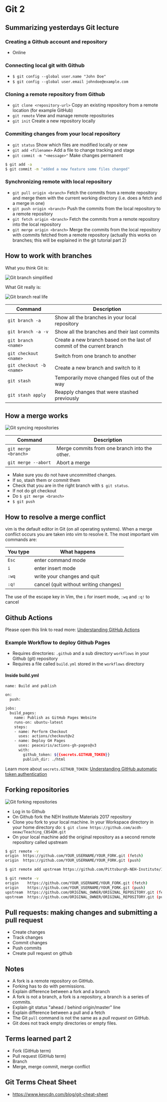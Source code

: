 # Git 2

## Summarizing yesterdays Git lecture

### Creating a Github account and repository
* Online

### Connecting local git with Github
* `$ git config --global user.name "John Doe"`
* `$ git config --global user.email johndoe@example.com`

### Cloning a remote repository from Github
* `git clone <repository-url>` Copy an existing repository from a remote location (for example GitHub)
* `git remote` View and manage remote repositories
* `git init` Create a new repository locally

### Commiting changes from your local repository
* `git status` Show which files are modified locally or new
* `git add <filename>` Add a file to change tracking and stage  
* `git commit -m "<message>"` Make changes permanent

```bash
$ git add -a
$ git commit -m "added a new feature some files changed"
```

### Synchronizing remote with local repository
* `git pull origin <branch>` Fetch the commits from a remote repository and merge them with the current working directory (i.e. does a fetch and a merge in one)
* `git push origin <branch>` Push the commits from the local repository to a remote repository 
* `git fetch origin <branch>` Fetch the commits from a remote repository into the local repository
* `git merge origin <branch>` Merge the commits from the local repository with commits fetched from a remote repository (actually this works on branches; this will be explained in the git tutorial part 2)

## How to work with branches

What you think Git is:

![Git branch simplified](images/git_branch_simplified.gif)

What Git really is:

![Git branch real life](images/git_branch_real_life.gif)

Command | Description
--------|------------
`git branch -a`|   Show all the branches in your local repository
`git branch -a -v` | Show all the branches and their last commits
`git branch <name>`   |   Create a new branch based on the last of commit of the current branch
`git checkout <name>` |   Switch from one branch to another
`git checkout -b <name>` | Create a new branch and switch to it
`git stash`    |   Temporarily move changed files out of the way
`git stash apply` | Reapply changes that were stashed previously

## How a merge works

![Git syncing repositories](images/git_syncing.gif)

Command | Description
--------|------------
`git merge <branch>` | Merge commits from one branch into the other.
`git merge --abort` | Abort a merge 

* Make sure you do not have uncommitted changes.
* If so, stash them or commit them
* Check that you are in the right branch with `$ git status`.
* If not do git checkout
* Do `$ git merge <branch>`
* `$ git push`

## How to resolve a merge conflict

vim is the default editor in Git (on all operating systems). When a merge conflict occurs you are taken into vim to resolve it. The most important vim commands are:

You type | What happens
---- | ----
`Esc` | enter command mode
`i` | enter insert mode
`:wq` | write your changes and quit
`:q!` | cancel (quit without writing changes)

The use of the escape key in Vim, the `i` for insert mode, `:wq` and `:q!` to cancel

## Github Actions

Please open this link to read more: [Understanding GitHub Actions](https://docs.github.com/en/actions/learn-github-actions/understanding-github-actions)

### Example Workflow to deploy Github Pages

* Requires directories: `.github` and a sub directory `workflows` in your Github (git) repository
* Requires a file called `build.yml` stored in the `workflows` directory

#### Inside build.yml

```bash
name: Build and publish

on: 
  push:

jobs:
  build_pages:
    name: Publish as GitHub Pages Website
    runs-on: ubuntu-latest
    steps:
    - name: Perform Checkout
      uses: actions/checkout@v2
    - name: Deploy GH Pages
      uses: peaceiris/actions-gh-pages@v3
      with:
        github_token: ${{secrets.GITHUB_TOKEN}}
        publish_dir: ./html
```

Learn more about `secrets.GITHUB_TOKEN`: [Understanding GitHub automatic token authentication](https://docs.github.com/en/actions/security-guides/automatic-token-authentication)

## Forking repositories

![Git forking repositories](images/git_forking.gif)

* Log in to Github
* On Github fork the NEH Institute Materials 2017 repository
* Clone you fork to your local machine.
In your Workspace directory in your home directory do:
`$ git clone https://github.com/acdh-oeaw/Teaching_CBS4DH.git`
* On your local machine add the original repository as a second remote repository called upstream

```bash
$ git remote -v
origin  https://github.com/YOUR_USERNAME/YOUR_FORK.git (fetch)
origin  https://github.com/YOUR_USERNAME/YOUR_FORK.git (push)

$ git remote add upstream https://github.com/Pittsburgh-NEH-Institute/Institute-Materials-2017

$ git remote -v
origin    https://github.com/YOUR_USERNAME/YOUR_FORK.git (fetch)
origin    https://github.com/YOUR_USERNAME/YOUR_FORK.git (push)
upstream  https://github.com/ORIGINAL_OWNER/ORIGINAL_REPOSITORY.git (fetch)
upstream  https://github.com/ORIGINAL_OWNER/ORIGINAL_REPOSITORY.git (push)
```

## Pull requests: making changes and submitting a pull request

* Create changes
* Track changes
* Commit changes
* Push commits 
* Create pull request on github 

## Notes

* A fork is a remote repository on GitHub. 
* Forking has to do with permissions.
* Explain difference between a fork and a branch
* A fork is not a branch, a fork is a repository, a branch is a series of commits.
* Explain git status "ahead / behind origin/master" line
* Explain difference between a pull and a fetch
* The Git `pull` command is not the same as a *pull request* on GitHub.
* Git does not track empty directories or empty files.

## Terms learned part 2

* Fork (GitHub term)
* Pull request (GitHub term)
* Branch
* Merge, merge commit, merge conflict

## Git Terms Cheat Sheet

* https://www.keycdn.com/blog/git-cheat-sheet
